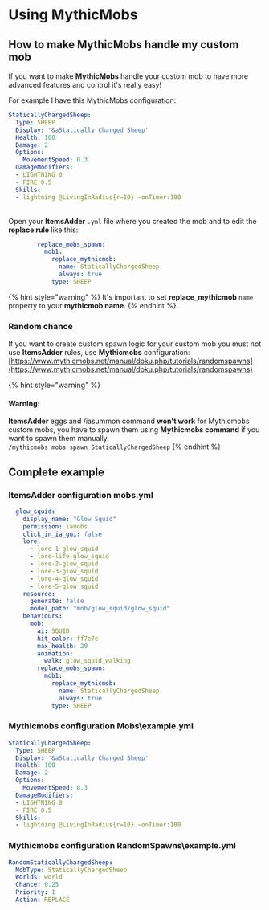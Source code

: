 # Using MythicMobs

## How to make MythicMobs handle my custom mob

If you want to make **MythicMobs** handle your custom mob to have more advanced features and control it's really easy!

For example I have this MythicMobs configuration:

```yaml
StaticallyChargedSheep:
  Type: SHEEP
  Display: '&aStatically Charged Sheep'
  Health: 100
  Damage: 2
  Options:
    MovementSpeed: 0.3
  DamageModifiers:
  - LIGHTNING 0
  - FIRE 0.5
  Skills:
  - lightning @LivingInRadius{r=10} ~onTimer:100
```

\
Open your **ItemsAdder** `.yml` file where you created the mob and to edit the **replace rule** like this:

```yaml
        replace_mobs_spawn:
          mob1:
            replace_mythicmob:
              name: StaticallyChargedSheep
              always: true
            type: SHEEP
```

{% hint style="warning" %}
It's important to set **replace\_mythicmob** `name` property to your **mythicmob name**.
{% endhint %}

### Random chance

If you want to create custom spawn logic for your custom mob you must not use **ItemsAdder** rules, use **Mythicmobs** configuration: [https://www.mythicmobs.net/manual/doku.php/tutorials/randomspawns](https://www.mythicmobs.net/manual/doku.php/tutorials/randomspawns)

{% hint style="warning" %}
#### Warning:

**ItemsAdder** eggs and /iasummon command **won't work** for Mythicmobs custom mobs, you have to spawn them using **Mythicmobs command** if you want to spawn them manually.\
`/mythicmobs mobs spawn StaticallyChargedSheep`
{% endhint %}

## Complete example

### ItemsAdder configuration mobs.yml

```yaml
  glow_squid:
    display_name: "Glow Squid"
    permission: iamobs
    click_in_ia_gui: false
    lore:
      - lore-1-glow_squid
      - lore-life-glow_squid
      - lore-2-glow_squid
      - lore-3-glow_squid
      - lore-4-glow_squid
      - lore-5-glow_squid
    resource:
      generate: false
      model_path: "mob/glow_squid/glow_squid"
    behaviours:
      mob:
        ai: SQUID
        hit_color: ff7e7e
        max_health: 20
        animation:
          walk: glow_squid_walking
        replace_mobs_spawn:
          mob1:
            replace_mythicmob:
              name: StaticallyChargedSheep
              always: true
            type: SHEEP
```

### Mythicmobs configuration Mobs\example.yml

```yaml
StaticallyChargedSheep:
  Type: SHEEP
  Display: '&aStatically Charged Sheep'
  Health: 100
  Damage: 2
  Options:
    MovementSpeed: 0.3
  DamageModifiers:
  - LIGHTNING 0
  - FIRE 0.5
  Skills:
  - lightning @LivingInRadius{r=10} ~onTimer:100
```

### Mythicmobs configuration RandomSpawns\example.yml

```yaml
RandomStaticallyChargedSheep:
  MobType: StaticallyChargedSheep
  Worlds: world
  Chance: 0.25
  Priority: 1
  Action: REPLACE
```
